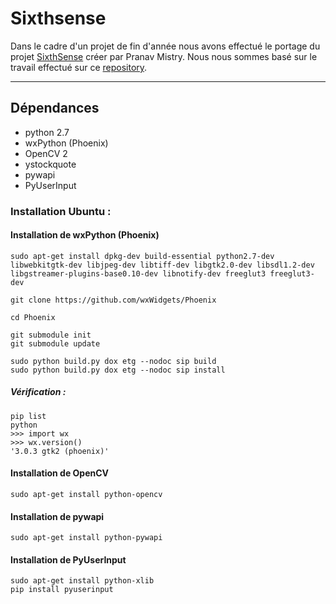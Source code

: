 Sixthsense
=========


Dans le cadre d'un projet de fin d'année nous avons effectué le portage du projet [SixthSense](https://github.com/sixthsense/sixthsense/) créer par Pranav Mistry. Nous nous sommes basé sur le travail effectué sur ce [repository](https://github.com/chendaxixi/sixthSense_).

----------


Dépendances
----------------

* python 2.7
* wxPython (Phoenix)
* OpenCV 2
* ystockquote
* pywapi
* PyUserInput

### <i class="icon-cog"></i>Installation Ubuntu :

#### <i class="icon-file"></i> Installation de wxPython (Phoenix)

    sudo apt-get install dpkg-dev build-essential python2.7-dev libwebkitgtk-dev libjpeg-dev libtiff-dev libgtk2.0-dev libsdl1.2-dev libgstreamer-plugins-base0.10-dev libnotify-dev freeglut3 freeglut3-dev
    
    git clone https://github.com/wxWidgets/Phoenix
    
    cd Phoenix
    
    git submodule init
    git submodule update
    
    sudo python build.py dox etg --nodoc sip build
    sudo python build.py dox etg --nodoc sip install

##### Vérification :

    pip list
    python
    >>> import wx
    >>> wx.version()
    '3.0.3 gtk2 (phoenix)'

#### <i class="icon-file"></i> Installation de OpenCV

	sudo apt-get install python-opencv

#### <i class="icon-file"></i> Installation de pywapi

    sudo apt-get install python-pywapi

#### <i class="icon-file"></i> Installation de PyUserInput

	sudo apt-get install python-xlib
	pip install pyuserinput